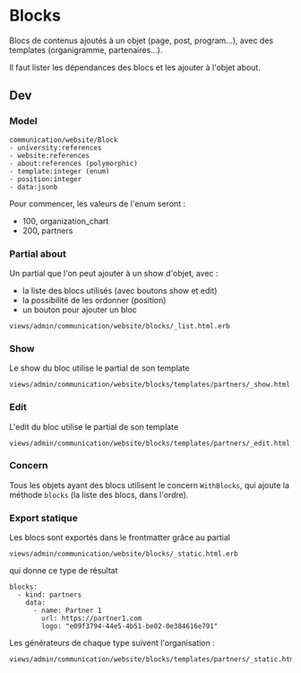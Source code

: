 # Blocks

Blocs de contenus ajoutés à un objet (page, post, program...),
avec des templates (organigramme, partenaires...).

Il faut lister les dépendances des blocs et les ajouter à l'objet about.

## Dev

### Model

```
communication/website/Block
- university:references
- website:references
- about:references (polymorphic)
- template:integer (enum)
- position:integer
- data:jsonb
```

Pour commencer, les valeurs de l'enum seront :
- 100, organization_chart
- 200, partners

### Partial about
Un partial que l'on peut ajouter à un show d'objet, avec :
- la liste des blocs utilisés (avec boutons show et edit)
- la possibilité de les ordonner (position)
- un bouton pour ajouter un bloc

```
views/admin/communication/website/blocks/_list.html.erb
```

### Show
Le show du bloc utilise le partial de son template
```
views/admin/communication/website/blocks/templates/partners/_show.html.erb
```

### Edit
L'edit du bloc utilise le partial de son template
```
views/admin/communication/website/blocks/templates/partners/_edit.html.erb
```

### Concern
Tous les objets ayant des blocs utilisent le concern `WithBlocks`, qui ajoute la méthode `blocks` (la liste des blocs, dans l'ordre).

### Export statique
Les blocs sont exportés dans le frontmatter grâce au partial
```
views/admin/communication/website/blocks/_static.html.erb
```
qui donne ce type de résultat
```
blocks:
  - kind: partners
    data:
      - name: Partner 1
        url: https://partner1.com
        logo: "e09f3794-44e5-4b51-be02-0e384616e791"
```
Les générateurs de chaque type suivent l'organisation :
```
views/admin/communication/website/blocks/templates/partners/_static.html.erb
```
